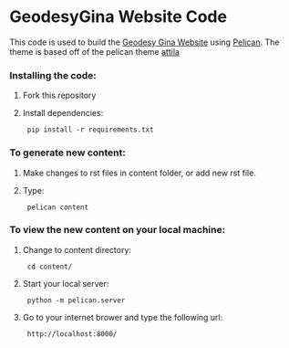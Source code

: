 # GeodesyGina Website Code

This code is used to build the [Geodesy Gina Website](http://geodesygina.com/) using [Pelican](http://docs.getpelican.com/en/stable/).  The theme is based off of the pelican theme [attila](https://github.com/arulrajnet/attila/)

### Installing the code:
1. Fork this repository
2. Install dependencies:

        pip install -r requirements.txt

### To generate new content:
1. Make changes to rst files in content folder, or add new rst file.
2. Type:

        pelican content

### To view the new content on your local machine:
1. Change to content directory:

        cd content/

2. Start your local server:

        python -m pelican.server

3. Go to your internet brower and type the following url:

        http://localhost:8000/
